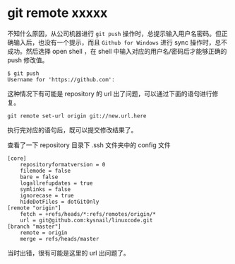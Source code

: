 # git remote xxxxx
不知什么原因，从公司机器进行 `git push` 操作时，总提示输入用户名密码。但正确输入后，也没有一个提示，而且 `Github for Windows` 进行 sync 操作时，总不成功。然后选择 open shell ，在 shell 中输入对应的用户名/密码后才能够正确的 push 修改值。 

	$ git push
	Username for 'https://github.com':

这种情况下有可能是 repository 的 url 出了问题，可以通过下面的语句进行修复。

	git remote set-url origin git://new.url.here

执行完对应的语句后，既可以提交修改结果了。

查看了一下 repository 目录下 .ssh 文件夹中的 config 文件

	[core]
		repositoryformatversion = 0
		filemode = false
		bare = false
		logallrefupdates = true
		symlinks = false
		ignorecase = true
		hideDotFiles = dotGitOnly
	[remote "origin"]
		fetch = +refs/heads/*:refs/remotes/origin/*
		url = git@github.com:kysnail/linuxcode.git
	[branch "master"]
		remote = origin
		merge = refs/heads/master

当时出错，很有可能是这里的 url 出问题了。
